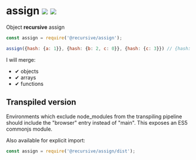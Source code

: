 # assign <a href="https://www.npmjs.com/package/@recursive/assign"><img src="https://img.shields.io/npm/v/@recursive/assign.svg"></a> [![](https://img.shields.io/badge/source--000000.svg?logo=github&style=social)](https://github.com/omrilotan/mono/tree/master/packages/assign)

Object **recursive** assign

```js
const assign = require('@recursive/assign');

assign({hash: {a: 1}}, {hash: {b: 2, c: 0}}, {hash: {c: 3}}) // {hash: {a: 1, b:2, c: 3}}
```

I will merge:
 - ✔ objects
 - ✔ arrays
 - ✔ functions

## Transpiled version
Environments which exclude node_modules from the transpiling pipeline should include the "browser" entry instead of "main". This exposes an ES5 commonjs module.

Also available for explicit import:
```js
const assign = require('@recursive/assign/dist');
```
